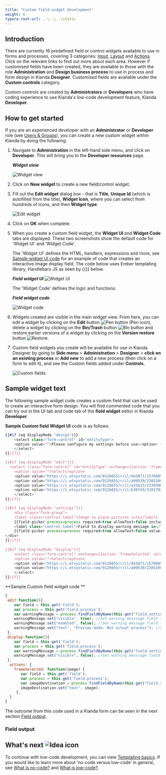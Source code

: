 ```yaml
---
title: "Custom field widget development"
weight: 8
typora-root-url: ..\..\..\static
---
```


## Introduction

There are currently 16 predefined field or control widgets available to use in forms and processes, covering 3 categories: [Input](/docs/platform/controls/input/), [Layout](/docs/platform/controls/layout/) and [Actions](/docs/platform/controls/actions/). Click on the relevant links to find out more about each area. However if customised fields have been created, they are available to those with the role **Administration** and **Design business process** to use in process and form design in Kianda **Designer**. Customised fields are available under the **Custom controls** category.

Custom controls are created by **Administrators** or **Developers** who have coding experience to use Kianda's low-code development feature, Kianda **Developer**. 

## How to get started

If you are an experienced developer with an **Administrator** or **Developer** role (see [Users & Groups](/docs/platform/administration/users/)), you can create a new custom widget within Kianda by doing the following: 

1. Navigate to **Administration** in the left-hand side menu, and click on **Developer**. This will bring you to the **Developer resources** page.

   ***Widget view***

   ![Widget view](/images/widgetview2.jpg)

2. Click on **New widget** to create a new field/control widget.

3. Fill out the **Edit widget** dialog box - that is **Title**, **Unique Id** (which is autofilled from the title), **Widget Icon**, where you can select from hundreds of icons, and then **Widget type**. 

   ![Edit widget](/images/editwidget.gif)

4. Click on **OK** when complete.

5. When you create a custom field widget, the **Widget UI** and **Widget Code** tabs are displayed. These two screenshots show the default code for 'Widget UI' and 'Widget Code'.

      The 'Widget UI' defines the HTML, handlers, expressions and more, see [Sample widget UI code](#sample-widget-ui-code) for an example of code that creates an interactive image display field. The code below uses Ember templating library, Handlebars JS as seen by {{}} below.

      ***Field widget UI***
      ![Widget UI](/images/widgetfieldui.gif)

      The 'Widget Code' defines the logic and functions.

      ***Field widget code***

      ![Widget code](/images/widgetcodefield.png)

6. Widgets created are visible in the main widget view. From here, you can edit a widget by clicking on the **Edit** button  ![Pen button](/images/bluepen.png) (Pen icon), delete a widget by clicking on the **Bin/Trash** button ![Bin button](/images/binicon.png) and restore earlier versions of a widget by clicking on the **Version restore** button ![Restore](/images/bluerestore.png).

7. Custom field widgets you create will be available for use in Kianda Designer by going to **Side menu** > **Administration** > **Designer** > **click on an existing process** or **Add new** to add a new process (then click on a form to edit it), and see the Custom fields added under **Controls**.

      ![Custom fields](/images/customcontrol.png)



## Sample widget text

The following sample widget code creates a custom field that can be used to create an interactive form design. You will find commented code that you can try out in the UI tab and code tab of the **field widget** editor in Kianda **Developer**.

**Sample Custom field Widget UI** code is as follows:

```javascript
{{#if (eq displayMode "design")}}
    <select class="form-control" id="entityType">
  	<option value="">Please configure my settings before use</option> {{! Prompt the user to set the custom fields settings when in design mode}}
	</select>
{{/if}}

{{#if (eq displayMode "edit")}}
  <select class="form-control" id="entityType" onchange={{action 'frameSelected' value="target.value"}}> {{! Dropdown with a call to an action in widget code to change the picture on select}}
  	<option value="">Select</option>
    <option value="https://i.etsystatic.com/9126655/r/il/9e5871/1570989181/il_fullxfull.1570989181_monu.jpg">Green</option> {{! Dropdown is populated with frames to put in the image field}}
    <option value="https://i.etsystatic.com/9126655/r/il/a99539/2385100329/il_570xN.2385100329_l7ju.jpg">Red</option>
    <option value="https://i.etsystatic.com/9126655/r/il/a31b15/2339396272/il_570xN.2339396272_kai0.jpg">Yellow</option>
    <option value="https://i.etsystatic.com/9126655/r/il/b36fd3/3101702890/il_570xN.3101702890_51ek.jpg">Purple</option>
	</select>
{{/if}}

{{#if (eq displayMode "settings")}}
	<div class="form-group">
	<label class="control-label">Image to place pictures into</label>
    {{field-picker process=process required=true allowText=false includes='["fields/field-image"]' value=field.settings.imageDestination}} {{! Allow the user to select an image field to put the frame into}}
    <label class="control-label">Field to display warning message in</label>
	{{field-picker process=process required=true allowText=false value=field.settings.warningMessage}} {{! Allow the user to select a text field to display the warning message in}}
</div>
{{/if}}
	
{{#if (eq displayMode "display")}}
    <select class="form-control" onchange={{action 'frameSelected' value="target.value"}} > {{! Dropdown with a call to an action in widget code to change the picture on select}}
  	<option value="">Select</option>
    <option value="https://i.etsystatic.com/9126655/r/il/9e5871/1570989181/il_fullxfull.1570989181_monu.jpg">Green</option> {{! Dropdown is populated with frames to put in the image field}}
    <option value="https://i.etsystatic.com/9126655/r/il/a99539/2385100329/il_570xN.2385100329_l7ju.jpg">Red</option>
	</select>
{{/if}} 
```

**Sample Custom field widget code **

```javascript
{
 edit:function(){
	var field = this.get('field');
    var process = this.get('field.process');
    var warningMessage = process.findFieldByName(this.get("field.settings.warningMessage.name")); //Retrieve the warning message field
    warningMessage.set("visible", true); //Set warning messsage field to visible as we are in edit mode
    warningMessage.set("enabled", false); //Set warning message field to disabled to avoid a user editing the text in it
    warningMessage.set("text", "Preview mode: Not actual process"); //Set the warning message field text
 },
 display:function(){
    var field = this.get('field');
    var process = this.get('field.process');
    var warningMessage = process.findFieldByName(this.get("field.settings.warningMessage.name")); //Retrieve the warning message field
	warningMessage.set("visible", false); //Set warning messsage field to invisible as we are in display mode
 },
  actions: {
    frameSelected: function(image) {
       var field = this.get('field');
       var process = this.get('field.process');
       var imageDestination = process.findFieldByName(this.get("field.settings.imageDestination.name")); //Retrieve the image field selected as the destination
       imageDestination.set("text", image);
     },
  }
}
```

The outcome from this code used in a Kianda form can be seen in the next section [Field output](#field-output).

### Field output

## What's next ![Idea icon](/images/18.png)

To continue with low-code development, you can view [Templating basics](/docs/low-code/templating-basics/). If you would like to learn more about ‘no-code versus low-code’ in general, see [What is no-code?](/docs/getting-started/welcome/no-code/) and [What is low-code?](/docs/getting-started/welcome/low-code/). 





